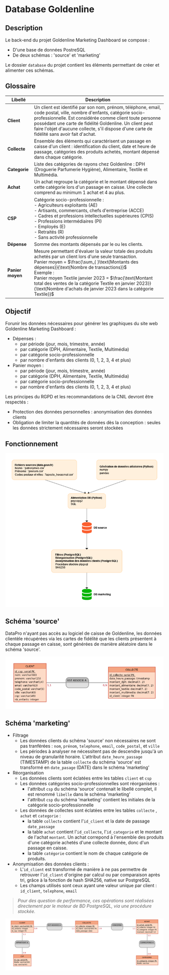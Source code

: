 # Database Goldenline

## Description

Le back-end du projet Goldenline Marketing Dashboard se compose :
- D'une base de données PostreSQL
- De deux schémas : 'source' et 'marketing'

Le dossier `database` du projet contient les éléments permettant de créer et alimenter ces schémas.

## Glossaire

| Libellé | Description |
| --- | --- |
| **Client** | Un client est identifié par son nom, prénom, téléphone, email, code postal, ville, nombre d'enfants, catégorie socio-professionnelle. Est considérée comme client toute personne possédant une carte de fidélité Goldenline. Un client peut faire l'objet d'aucune collecte, s'il dispose d'une carte de fidélité sans avoir fait d'achat. |
| **Collecte** | Ensemble des éléments qui caractérisent un passage en caisse d'un client : identification du client, date et heure de passage, catégories des produits achetés, montant dépensé dans chaque catégorie. |
| **Categorie** | Liste des catégories de rayons chez Goldenline : DPH (Droguerie Parfumerie Hygiène), Alimentaire, Textile et Multimédia. |
| **Achat** | Un achat regroupe la catégorie et le montant dépensé dans cette catégorie lors d'un passage en caisse. Une collecte comprend au minimum 1 achat et 4 au plus. |
| **CSP** | Catégorie socio-professionnelle :<br>- Agriculteurs exploitants (AE)<br>- Artisants, commercants, chefs d'entreprise (ACCE)<br>- Cadres et professions intellectuelles supérieures (CPIS)<br>- Professions intermédiaires (PI)<br>- Employés (E)<br>- Retraités (R)<br>- Sans activité professionnelle |
| **Dépense** | Somme des montants dépensés par le ou les clients. |
| **Panier moyen** | Mesure permettant d'évaluer la valeur totale des produits achetés par un client lors d'une seule transaction.<br>Panier moyen = $\frac{\sum_{ }\text{Montants des dépenses}}{\text{Nombre de transactions}}$<br>Exemple :<br>Panier moyen Textile janvier 2023 = $\frac{\text{Montant total des ventes de la catégorie Textile en janvier 2023}}{\text{Nombre d'achats de janvier 2023 dans la catégorie Textile}}$ |


## Objectif

Forunir les données nécessaires pour générer les graphiques du site web Goldenline Marketing Dashboard :

- Dépenses :
  - par période (jour, mois, trimestre, année)
  - par catégorie (DPH, Alimentaire, Textile, Multimédia)
  - par catégorie socio-professionnelle
  - par nombre d'enfants des clients (0, 1, 2, 3, 4 et plus)
- Panier moyen :
  - par période (jour, mois, trimestre, année)
  - par catégorie (DPH, Alimentaire, Textile, Multimédia)
  - par catégorie socio-professionnelle
  - par nombre d'enfants des clients (0, 1, 2, 3, 4 et plus)

Les principes du RGPD et les recommandations de la CNIL devront être respectés :
- Protection des données personnelles : anonymisation des données clients
- Obligation de limiter la quantités de données dès la conception : seules les données strictement nécessaires seront stockées

## Fonctionnement

<img src="../static/img/creation_schemas.png">

## Schéma 'source'

DataPro n'ayant pas accès au logiciel de caisse de Goldenline, les données clientèle récupérées via les cartes de fidélité que les clients présentent à chaque passage en caisse, sont générées de manière aléatoire dans le schéma 'source'.

<img src="../static/img/mcd_source.png">

## Schéma 'marketing'

- Filtrage
  - Les données clients du schéma 'source' non nécessaires ne sont pas tranférées : `nom`, `prénom`, `telephone`, `email`, `code_postal`, et `ville`
  - Les périodes à analyser ne nécessitent pas de descendre jusqu'à un niveau de granularité horaire. L'attribut `date_heure_passage` (TIMESTAMP) de la table `collecte` du schéma 'source' est transformé en `date_pasage` (DATE) dans le schéma 'marketing'
- Réorganisation
  - Les données clients sont éclatées entre les tables `client` et `csp`
  - Les données catégories socio-professionnelles sont réorganisées :
    - l'attribut `csp` du schéma 'source' contenait le libellé complet, il est renommé `libelle` dans le schéma 'marketing'
    - l'attribut `csp` du schéma 'marketing' contient les initiales de la catégorie socio-professionnelle
  - Les données de collectes sont éclatées entre les tables `collecte` , `achat` et `categorie` :
    - la table `collecte` contient l'`id_client` et la date de passage `date_passage`
    - la table `achat` contient l'`id_collecte`, l'`id_categorie` et le montant de l'achat `montant`. Un achat correpond à l'ensemble des produits d'une catégorie achetés d'une collecte donnée, donc d'un passage en caisse.
    - la table `catégorie` contient le nom de chaque catégorie de produits.
- Anonymisation des données clients :
  - L'`id_client` est transformé de manière à ne pas permettre de retrouver l'`id_client` d'origine par calcul ou par comparaison après tri, grâce à la fonction de hash SHA256, native sur PostgreSQL
  - Les champs utilisés sont ceux ayant une valeur unique par client : `id_client`, `telephone`, `email` 

> _Pour des question de performance, ces opérations sont réalisées directement par le moteur de BD PostgreSQL, via une procédure stockée._

<img src="../static/img/mcd_marketing.png">
